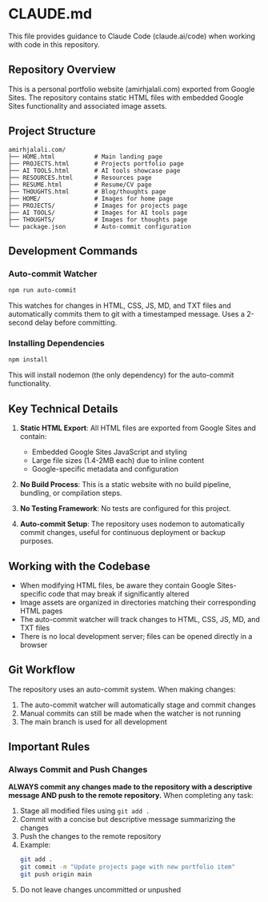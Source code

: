 # CLAUDE.md

This file provides guidance to Claude Code (claude.ai/code) when working with code in this repository.

## Repository Overview

This is a personal portfolio website (amirhjalali.com) exported from Google Sites. The repository contains static HTML files with embedded Google Sites functionality and associated image assets.

## Project Structure

```
amirhjalali.com/
├── HOME.html           # Main landing page
├── PROJECTS.html       # Projects portfolio page
├── AI TOOLS.html       # AI tools showcase page
├── RESOURCES.html      # Resources page
├── RESUME.html         # Resume/CV page
├── THOUGHTS.html       # Blog/thoughts page
├── HOME/               # Images for home page
├── PROJECTS/           # Images for projects page
├── AI TOOLS/           # Images for AI tools page
├── THOUGHTS/           # Images for thoughts page
└── package.json        # Auto-commit configuration
```

## Development Commands

### Auto-commit Watcher
```bash
npm run auto-commit
```
This watches for changes in HTML, CSS, JS, MD, and TXT files and automatically commits them to git with a timestamped message. Uses a 2-second delay before committing.

### Installing Dependencies
```bash
npm install
```
This will install nodemon (the only dependency) for the auto-commit functionality.

## Key Technical Details

1. **Static HTML Export**: All HTML files are exported from Google Sites and contain:
   - Embedded Google Sites JavaScript and styling
   - Large file sizes (1.4-2MB each) due to inline content
   - Google-specific metadata and configuration

2. **No Build Process**: This is a static website with no build pipeline, bundling, or compilation steps.

3. **No Testing Framework**: No tests are configured for this project.

4. **Auto-commit Setup**: The repository uses nodemon to automatically commit changes, useful for continuous deployment or backup purposes.

## Working with the Codebase

- When modifying HTML files, be aware they contain Google Sites-specific code that may break if significantly altered
- Image assets are organized in directories matching their corresponding HTML pages
- The auto-commit watcher will track changes to HTML, CSS, JS, MD, and TXT files
- There is no local development server; files can be opened directly in a browser

## Git Workflow

The repository uses an auto-commit system. When making changes:
1. The auto-commit watcher will automatically stage and commit changes
2. Manual commits can still be made when the watcher is not running
3. The main branch is used for all development

## Important Rules

### Always Commit and Push Changes
**ALWAYS commit any changes made to the repository with a descriptive message AND push to the remote repository.** When completing any task:
1. Stage all modified files using `git add .`
2. Commit with a concise but descriptive message summarizing the changes
3. Push the changes to the remote repository
4. Example:
   ```bash
   git add .
   git commit -m "Update projects page with new portfolio item"
   git push origin main
   ```
5. Do not leave changes uncommitted or unpushed
